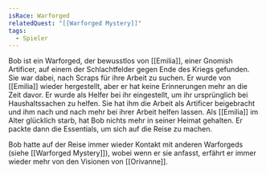 ```yaml
---
isRace: Warforged
relatedQuest: "[[Warforged Mystery]]"
tags:
  - Spieler
---
```

Bob ist ein Warforged, der bewusstlos von [[Emilia]], einer Gnomish Artificer, auf einem der Schlachtfelder gegen Ende des Kriegs gefunden. Sie war dabei, nach Scraps für ihre Arbeit zu suchen. Er wurde von [[Emilia]] wieder hergestellt, aber er hat keine Erinnerungen mehr an die Zeit davor. Er wurde als Helfer bei ihr eingestellt, um ihr ursprünglich bei Haushaltssachen zu helfen. Sie hat ihm die Arbeit als Artificer beigebracht und ihm nach und nach mehr bei ihrer Arbeit helfen lassen. Als [[Emilia]] im Alter glücklich starb, hat Bob nichts mehr in seiner Heimat gehalten. Er packte dann die Essentials, um sich auf die Reise zu machen.

Bob hatte auf der Reise immer wieder Kontakt mit anderen Warforgeds (siehe [[Warforged Mystery]]), wobei wenn er sie anfasst, erfährt er immer wieder mehr von den Visionen von [[Orivanne]].